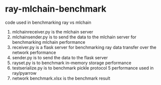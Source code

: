 # ray-mlchain-benchmark
code used in benchmarking ray vs mlchain

1. mlchainreceiver.py is the mlchain server
2. mlchainsender.py is to send the data to the mlchain server for benchmarking mlchain performance
3. receiver.py is a flask server for benchmarking ray data transfer over the network performance
4. sender.py is to send the data to the flask server
5. rayset.py is to benchmark in-memory storage performance
6. testserialize.py is to benchmark pickle protocol 5 performance used in ray/pyarrow
7. network benchmark.xlsx is the benchmark result
